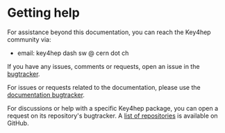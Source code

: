 # Getting help

For assistance beyond this documentation, you can reach the Key4hep community via:

- email: key4hep dash sw @ cern dot ch

If you have any issues, comments or requests, open an issue in the [bugtracker](https://github.com/key4hep/key4hep-spack/issues).

For issues or requests related to the documentation, please use the [documentation bugtracker](https://github.com/key4hep/key4hep-doc/issues).

For discussions or help with a specific Key4hep package, you can open a request on its repository's bugtracker. A [list of repositories](https://github.com/orgs/key4hep/repositories) is available on GitHub.